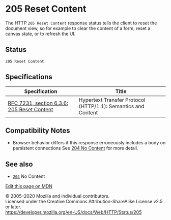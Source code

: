 205 Reset Content
=================

The HTTP `205 Reset Content` response status tells the client to reset the document view, so for example to clear the content of a form, reset a canvas state, or to refresh the UI.

Status
------

    205 Reset Content

Specifications
--------------

<table><thead><tr class="header"><th>Specification</th><th>Title</th></tr></thead><tbody><tr class="odd"><td><a href="https://tools.ietf.org/html/rfc7231#section-6.3.6">RFC 7231, section 6.3.6: 205 Reset Content</a></td><td>Hypertext Transfer Protocol (HTTP/1.1): Semantics and Content</td></tr></tbody></table>

Compatibility Notes
-------------------

-   Browser behavior differs if this response erroneously includes a body on persistent connections See [204 No Content](204) for more detail.

See also
--------

-   [`204`](204) No Content

<a href="https://developer.mozilla.org/en-US/docs/Web/HTTP/Status/205$edit" class="_attribution-link">Edit this page on MDN</a>

© 2005–2020 Mozilla and individual contributors.  
Licensed under the Creative Commons Attribution-ShareAlike License v2.5 or later.  
<a href="https://developer.mozilla.org/en-US/docs/Web/HTTP/Status/205" class="_attribution-link">https://developer.mozilla.org/en-US/docs/Web/HTTP/Status/205</a>

